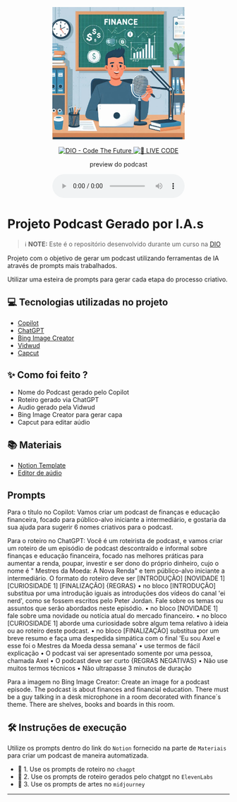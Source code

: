 <p align="center">
<img 
    src="./.github/assets/Podcast_Financas.jpg"
    width="300"
/>
</p>

<p align="center">
<a href="https://dio.me/">
    <img 
        src="https://img.shields.io/badge/DIO-Code_The_Future-28DA77?logo=youtube" 
        alt="DIO - Code The Future">
</a>
<a href="https://dio.me/">
<img 
    src="https://img.shields.io/badge/🔴_LIVE_CODE-FF5E72" 
    alt="🔴 LIVE CODE">
</a>
</p>

<p align="center">
    preview do podcast
</p>

<div align="center">
    <audio src="output/podcast_editado.MP3" controls title="Podcast editado"></audio>
</div>

# Projeto Podcast Gerado por I.A.s


 > ℹ️ **NOTE:** Este é o repositório desenvolvido durante um curso na [DIO](https://dio.me)

Projeto com o objetivo de gerar um podcast utilizando ferramentas de IA através de prompts mais trabalhados.

Utilizar uma esteira de prompts para gerar cada etapa do processo criativo.

## 💻 Tecnologias utilizadas no projeto

- [Copilot](https://copilot.microsoft.com/)
- [ChatGPT](https://chat.openai.com/) 
- [Bing Image Creator](https://www.bing.com/images/create)
- [Vidwud](https://pt.vidwud.com/gerador-de-voz-ia.html)
- [Capcut](https://www.capcut.com/pt-br/)

## ✨ Como foi feito ?

- Nome do Podcast gerado pelo Copilot
- Roteiro gerado via ChatGPT
- Audio gerado pela Vidwud
- Bing Image Creator para gerar capa
- Capcut para editar aúdio

## 📚 Materiais

- [Notion Template](https://helpful-jump-17b.notion.site/PAS-Podcast-AI-Studio-210489e15d7a4a73b743bb159e45d06f?pvs=4)
- [Editor de aúdio](https://www.capcut.com/editor?from_page=landing_page&__action_from=picture_V%C3%ADdeos%20profissionais%20em%20minutos,%20n%C3%A3o%20em%20horas.)

## Prompts

Para o título no Copilot:
Vamos criar um podcast de finanças e educação financeira, focado para público-alvo iniciante a intermediário, e gostaria da sua ajuda para sugerir 6 nomes criativos para o podcast. 

Para o roteiro no ChatGPT:
Você é um roteirista de podcast, e vamos criar um roteiro de um episódio de podcast descontraído e informal sobre finanças e educação financeira, focado nas melhores práticas para aumentar a renda, poupar, investir e ser dono do próprio dinheiro, cujo o nome é " Mestres da Moeda: A Nova Renda" e tem público-alvo iniciante a intermediário. 
O formato do roteiro deve ser 
[INTRODUÇÃO] 
[NOVIDADE 1] 
[CURIOSIDADE 1] 
[FINALIZAÇÃO]
{REGRAS}
•	no bloco [INTRODUÇÃO] substitua por uma introdução iguais as introduções dos vídeos do canal 'ei nerd', como se fossem escritos pelo Peter Jordan. Fale sobre os temas ou assuntos que serão abordados neste episódio.
•	no bloco [NOVIDADE 1] fale sobre uma novidade ou notícia atual do mercado financeiro.
•	no bloco [CURIOSIDADE 1] aborde uma curiosidade sobre algum tema relativo à ideia ou ao roteiro deste podcast.
•	no bloco [FINALIZAÇÃO] substitua por um breve resumo e faça uma despedida simpática com o final 'Eu sou Axel e esse foi o Mestres da Moeda dessa semana'
•	use termos de fácil explicação
•	O podcast vai ser apresentado somente por uma pessoa, chamada Axel
•	O podcast deve ser curto
{REGRAS NEGATIVAS}
•	Não use muitos termos técnicos
•	Não ultrapasse 3 minutos de duração

Para a imagem no Bing Image Creator:
Create an image for a podcast episode. The podcast is about finances and financial education. There must be a guy talking in a desk microphone in a room decorated with finance´s theme. There are shelves, books and boards in this room.

## 🛠️ Instruções de execução

Utilize os prompts dentro do link do `Notion` fornecido na parte de `Materiais` para criar um podcast de maneira automatizada.

- 🤖 1. Use os prompts de roteiro no `chagpt`
- 🤖 2. Use os prompts de roteiro gerados pelo chatgpt no  `ElevenLabs`
- 🤖 3. Use os prompts de artes no `midjourney`



---

